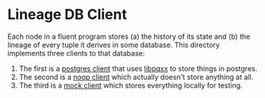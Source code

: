 # Lineage DB Client
Each node in a fluent program stores (a) the history of its state and (b) the
lineage of every tuple it derives in some database. This directory implements
three clients to that database:

1. The first is a [postgres client](pqxx_client.h) that uses
   [libpqxx](libpqxx_site) to store things in postgres.
2. The second is a [noop client](noop_client.h) which actually doesn't store
   anything at all.
3. The third is a [mock client](mock_client.h) which stores everything locally
   for testing.

[libpqxx_site]: http://pqxx.org/development/libpqxx/
